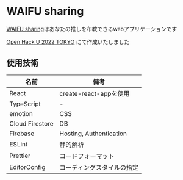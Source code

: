 # WAIFU sharing

[WAIFU sharing](https://waifu-sharing.web.app/)はあなたの推しを布教できるwebアプリケーションです

[Open Hack U 2022 TOKYO](https://hacku.yahoo.co.jp/hacku2022tokyo/) にて作成いたしました

## 使用技術

| 名前 | 備考 |
| --- | --- |
| React | create-react-appを使用 |
| TypeScript | - |
| emotion | CSS |
| Cloud Firestore | DB|
| Firebase | Hosting, Authentication |
| ESLint | 静的解析 |
| Prettier | コードフォーマット |
| EditorConfig | コーディングスタイルの指定 |
